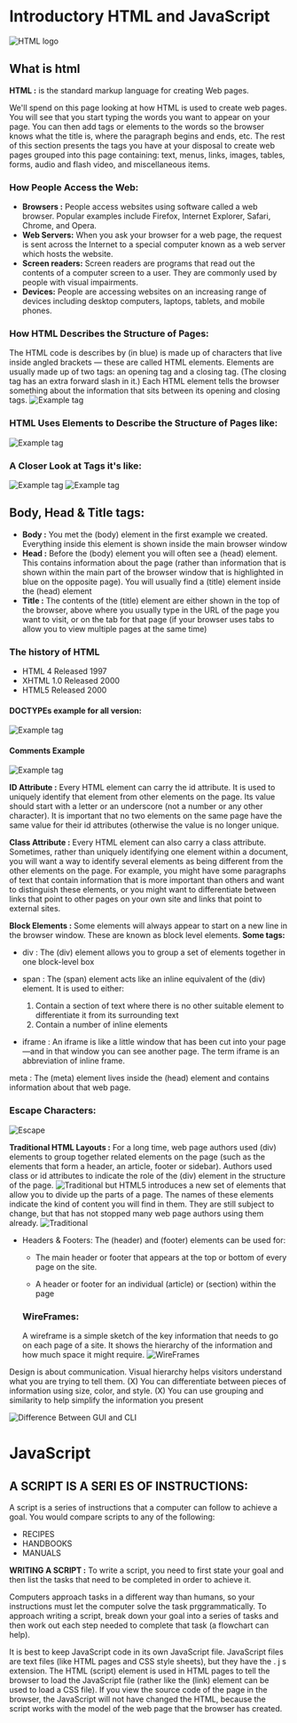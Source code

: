 #  Introductory HTML and JavaScript
![HTML logo](https://upload.wikimedia.org/wikipedia/commons/thumb/6/61/HTML5_logo_and_wordmark.svg/512px-HTML5_logo_and_wordmark.svg.png)
## What is html 
**HTML :** is the standard markup language for creating Web pages. 

We'll spend on this page looking at how HTML is used to create web pages. You will see that you start typing the words you want to appear on your page. You can then add tags or elements to the words so the browser knows what the title is, where the paragraph begins and ends, etc. The rest of this section presents the tags you have at your disposal to create web pages grouped into this page containing: text, menus, links, images, tables, forms, audio and flash video, and miscellaneous items.

### How People Access the Web:
* **Browsers :** People access websites using software called a web browser. Popular examples include Firefox, Internet  Explorer, Safari, Chrome, and Opera.
* **Web Servers:** When you ask your browser for a web page, the request is sent across the Internet to a special computer known as a web server which hosts the website.
* **Screen readers:** Screen readers are programs that read out the contents of a computer screen to a user. They are commonly used by people with visual impairments.
* **Devices:** People are accessing websites on an increasing range of devices including desktop computers, laptops, tablets, and mobile phones.

### How HTML Describes the Structure of Pages:
The HTML code is describes by (in blue) is made up of characters that live inside angled  brackets — these are called HTML elements. Elements are usually made up of two tags: an opening tag and a closing tag. (The closing tag has an extra forward slash in it.) Each HTML element tells the browser  something about the information that sits between its opening and  closing tags.
![Example tag](photo/class1.0.PNG)
### HTML Uses Elements to Describe the  Structure of Pages like:
![Example tag](photo/class1.1.PNG)

### A Closer Look at Tags it's like:
![Example tag](photo/class1.2.PNG)
![Example tag](photo/class1.3.PNG)

## Body, Head & Title tags:
* **Body :** You met the (body) element  in the first example we created. Everything inside this element is shown inside the main browser window
* **Head :** Before the (body) element you  will often see a (head) element. This contains information about the page (rather than  information that is shown within the main part of the browser window that is highlighted in blue on the opposite page). You will usually find a (title) element inside the (head) element
* **Title :** The contents of the (title) element are either shown in the  top of the browser, above where  you usually type in the URL of  the page you want to visit, or  on the tab for that page (if your  browser uses tabs to allow you to view multiple pages at the same time)

### The history of HTML
* HTML 4 Released 1997
* XHTML 1.0 Released 2000
* HTML5 Released 2000

#### DOCTYPEs example for all version:
![Example tag](photo/class1.4.PNG)

#### **Comments Example**
![Example tag](photo/class1.5.PNG)

**ID Attribute :** Every HTML element can carry  the id attribute. It is used to uniquely identify that element  from other elements on the  page. Its value should start with  a letter or an underscore (not a number or any other character). It is important that no two elements on the same page  have the same value for their id attributes (otherwise the value is  no longer unique.

**Class Attribute :** Every HTML element can also carry a class attribute. Sometimes, rather than uniquely identifying one element within a document, you will want a  way to identify several elements as being different from the other elements on the page. For example, you might have some paragraphs of text that contain information that is more important than others and want to distinguish these elements, or  you might want to differentiate between links that point to other pages on your own site and links that point to external sites.

**Block Elements :** Some elements will always appear to start on a new line in the browser window. These are known as block level elements.
**Some tags:**
* div : The (div) element allows you to group a set of elements together  in one block-level box
* span : The (span) element acts like  an inline equivalent of the (div) element. It is used to either:
     1. Contain a section of text  where there is no other suitable element to differentiate it from its surrounding text
     2. Contain a number of inline elements

* iframe : An iframe is like a little window that has been cut into your page—and in that window you can see another page. The term  iframe is an abbreviation of inline frame.

meta : The (meta) element lives  inside the (head) element and contains information about that web page.

### Escape Characters:
![Escape](photo/class1.6.PNG)

**Traditional HTML Layouts :** For a long time, web page authors used (div) elements to group together related elements on the page (such as the elements that form a header, an article, footer or sidebar). Authors used class or id attributes to indicate the role of the (div) element in the structure of the page.
![Traditional](photo/class1.7.PNG)
 but HTML5 introduces a new set of elements that allow you to divide up the parts of a page. The names of these elements indicate the kind of content you will find in them. They are still subject to change, but that has not  stopped many web page authors using them already.
 ![Traditional](photo/class1.8.PNG)

 * Headers & Footers: The (header) and (footer) elements can be used for:
     * The main header or footer  that appears at the top or  bottom of every page on the  site.
     
     * A header or footer for an individual (article) or  (section) within the page

     ### WireFrames:
     A wireframe is a simple sketch of the key information that needs to go on each page of a site. It shows the hierarchy of the information and how much space it might require.
     ![WireFrames](photo/class1.9.PNG)
 
 Design is about communication. Visual hierarchy helps visitors understand what you are trying to tell them. (X) You can differentiate between pieces of information  using size, color, and style.  (X) You can use grouping and similarity to help simplify the information you present

![Difference Between GUI and CLI](https://thumbs.dreamstime.com/b/javascript-logo-javascript-logo-white-background-vector-format-available-136765881.jpg)
 # JavaScript
 ## A SCRIPT IS A SERI ES OF INSTRUCTIONS:
 A script is a series of instructions that a computer can follow to achieve a goal. You would compare scripts to any of the following:
 * RECIPES
 * HANDBOOKS
 * MANUALS

 **WRITING A SCRIPT :** To write a script, you need to first state your goal and then list the tasks that need to be completed in order to achieve it.

 Computers approach tasks in a different way than humans, so your instructions must let the computer solve the task prggrammatically. To approach writing a script, break down your goal into a series of tasks and then work out each step needed  to complete that task (a flowchart can help).

 It is best to keep JavaScript code in its own JavaScript  file. JavaScript files are text files (like HTML pages and  CSS style sheets), but they have the . j s extension.  The HTML (script) element is used in HTML pages  to tell the browser to load the JavaScript file (rather like the (link) element can be used to load a CSS file). If you view the source code of the page in the browser, the JavaScript will not have changed the HTML, because the script works with the model of the web  page that the browser has created.